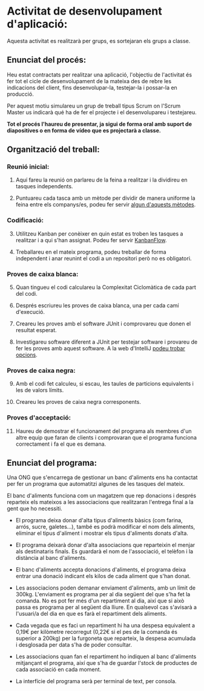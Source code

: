# Activitat de desenvolupament d'aplicació:

Aquesta activitat es realitzarà per grups, es sortejaran els grups a classe.

## Enunciat del procés:

Heu estat contractats per realitzar una aplicació, l'objectiu de l'activitat és fer tot el cicle de desenvolupament de la mateixa des de rebre les indicacions del client, fins desenvolupar-la, testejar-la i possar-la en producció.

Per aquest motiu simulareu un grup de treball tipus Scrum on l'Scrum Master us indicarà qué ha de fer el projecte i el desenvolupareu i testejareu.

**Tot el procés l'haureu de presentar, ja sigui de forma oral amb suport de diapositives o en forma de vídeo que es projectarà a classe.**

## Organització del treball:

### Reunió inicial:

1. Aquí fareu la reunió on parlareu de la feina a realitzar i la dividireu en tasques independents.

2. Puntuareu cada tasca amb un mètode per dividir de manera uniforme la feina entre els companys/es, podeu fer servir [algun d'aquests mètodes](https://www2.deloitte.com/es/es/pages/technology/articles/tecnicas-de-estimacion-en-scrum.html).

### Codificació:

3. Utilitzeu Kanban per conèixer en quin estat es troben les tasques a realitzar i a qui s'han assignat. Podeu fer servir [KanbanFlow](https://kanbanflow.com/).

4. Treballareu en el mateix programa, podeu treballar de forma independent i anar reunint el codi a un repositori però no es obligatori.

### Proves de caixa blanca:

5. Quan tingueu el codi calculareu la Complexitat Ciclomàtica de cada part del codi.

6. Després escriureu les proves de caixa blanca, una per cada camí d'execució. 

7. Creareu les proves amb el software JUnit i comprovareu que donen el resultat esperat.

8. Investigareu software diferent a JUnit per testejar software i provareu de fer les proves amb aquest software.  A la web d'IntelliJ [podeu trobar opcions](https://www.jetbrains.com/help/idea/tests-in-ide.html).

### Proves de caixa negra:

9. Amb el codi fet calculeu, si escau, les taules de particions equivalents i les de valors límits.

10. Creareu les proves de caixa negra corresponents.

### Proves d'acceptació:

11. Haureu de demostrar el funcionament del programa als membres d'un altre equip que faran de clients i comprovaran que el programa funciona correctament i fa el que es demana.

## Enunciat del programa:

Una ONG que s'encarrega de gestionar un banc d'aliments ens ha contactat per fer un programa que automatitzi algunes de les tasques del mateix.

El banc d'aliments funciona com un magatzem que rep donacions i després reparteix els mateixos a les associacions que realitzaran l'entrega final a la gent que ho necessiti.

- El programa deixa donar d'alta tipus d'aliments bàsics (com farina, arrós, sucre, galetes...), també es podrà modificar el nom dels aliments, eliminar el tipus d'aliment i mostrar els tipus d'aliments donats d'alta.

- El programa deixarà donar d'alta associacions que reparteixin el menjar als destinataris finals. Es guardarà el nom de l'associació, el telèfon i la distància al banc d'aliments.

- El banc d'aliments accepta donacions d'aliments, el programa deixa entrar una donació indicant els kilos de cada aliment que s'han donat.

- Les associacions poden demanar enviament d'aliments, amb un límit de 300kg. L'enviament es programa per al dia següent del que s'ha fet la comanda. No es pot fer més d'un repartiment al dia, així que si això passa es programa per al següent dia lliure. En qualsevol cas s'avisarà a l'usuari/a del dia en que es farà el repartiment dels aliments.

- Cada vegada que es faci un repartiment hi ha una despesa equivalent a 0,19€ per kilòmetre recorregut (0,22€ si el pes de la comanda és superior a 200kg) per la furgoneta que reparteix, la despesa acumulada i desglosada per data s'ha de poder consultar.

- Les associacions quan fan el repartiment ho indiquen al banc d'aliments mitjançant el programa, així que s'ha de guardar l'stock de productes de cada associació en cada moment.

- La interfície del programa serà per terminal de text, per consola. 

